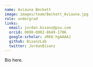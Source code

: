 ```yaml
---
name: Aviauna Beckett
image: images/team/Beckett_Aviauna.jpg
role: undergrad
links:
  email: jordan.bisanz@psu.com
  orcid: 0000-0002-8649-1706
  google-scholar: zRK8-hgAAAAJ
  github: BisanzLab
  twitter: JordanBisanz
---
```


Bio here.